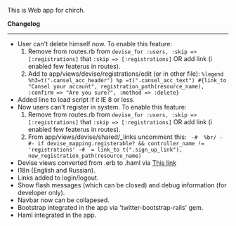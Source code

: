This is Web app for chirch.

**Changelog**

------------------------------------------------------------------------------------------

* User can't delete himself now. To enable this feature:
  1. Remove from routes.rb from `devise_for :users, :skip => [:registrations]` that `:skip => [:registrations]`
     OR add link (i enabled few featerus in routes).
  2. Add to app/views/devise/registrations/edit (or in other file):
     `%legend
        %h3=t(".cansel_acc_header")
      %p
        =t(".cansel_acc_text")
        #{link_to "Cansel your accaunt", registration_path(resource_name), :confirm => "Are you sure?", :method => :delete}`
* Added line to load script if it IE 8 or less.
* Now users can't register in system. To enable this feature:
  1. Remove from routes.rb from `devise_for :users, :skip => [:registrations]` that `:skip => [:registrations]`
     OR add link (i enabled few featerus in routes).
  2. From app/views/devise/shared/_links uncomment this:
    ` -#  %br/
      -#- if devise_mapping.registerable? && controller_name != 'registrations'
      -#  = link_to t(".sign_up_link"), new_registration_path(resource_name)`
* Devise views converted from .erb to .haml via [This link](https://github.com/plataformatec/devise/wiki/How-To%3a-Create-Haml-and-Slim-Views)
* I18n (English and Russian).
* Links added to login/logout.
* Show flash messages (which can be closed) and debug information (for developer only).
* Navbar now can be collapesed.
* Bootstrap integrated in the app via 'twitter-bootstrap-rails' gem.
* Haml integrated in the app.
